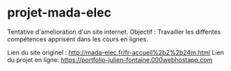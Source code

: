 # projet-mada-elec

Tentative d'amelioration d'un site internet.
Objectif : Travailler les diffentes compétences apprisent dans les cours en lignes.

Lien du site originel : http://mada-elec.fr/fr-accueil%2b2%2b24m.html 
Lien du projet en ligne: https://portfolio-julien-fontaine.000webhostapp.com
